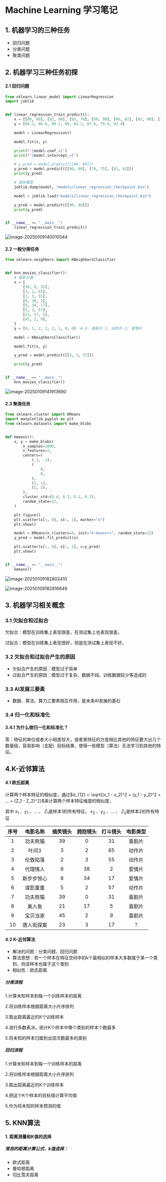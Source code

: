 ﻿# Machine Learning 学习笔记

## 1. 机器学习的三种任务

- 回归问题
- 分类问题
- 聚类问题

## 2. 机器学习三种任务初探

#### 2.1 回归问题

```python
from sklearn.linear_model import LinearRegression
import joblib


def linear_regression_train_predict():
    x = [[80, 86], [82, 80], [85, 78], [90, 90], [86, 82], [82, 90], [78, 80], [92, 94]]
    y = [84.2, 80.6, 80.1, 90, 83.2, 87.6, 79.4, 93.4]

    model = LinearRegression()

    model.fit(x, y)

    print(f"{model.coef_=}")
    print(f"{model.intercept_=}")

    # y_pred = model.predict([[90, 80]])
    y_pred = model.predict([[90, 80], [70, 75], [81, 82]])
    print(y_pred)

    # 保存模型
    joblib.dump(model, "models/linear_regression_checkpoint.bin")

    model = joblib.load("models/linear_regression_checkpoint.bin")

    y_pred = model.predict([[90, 80]])
    print(y_pred)


if __name__ == "__main__":
    linear_regression_train_predict()
```

![image-20250109140010544](./imgs/image-20250109140010544.png)

#### 2.2 一般分类任务

```python
from sklearn.neighbors import KNeighborsClassifier


def knn_movies_classifier():
    # 电影分类
    x = [
        [39, 0, 31],
        [3, 2, 65],
        [2, 3, 55],
        [9, 38, 2],
        [8, 34, 17],
        [5, 2, 57],
        [21, 17, 5],
        [45, 2, 9],
    ]
    y = [0, 1, 2, 2, 2, 1, 0, 0]  # 0: 喜剧片 1: 动作片 2: 爱情片

    model = KNeighborsClassifier()

    model.fit(x, y)

    y_pred = model.predict([[3, 3, 37]])

    print(y_pred)


if __name__ == "__main__":
    knn_movies_classifier()
```

![image-20250109141913690](./imgs/image-20250109141913690.png)

#### 2.3 聚类任务

```python
from sklearn.cluster import KMeans
import matplotlib.pyplot as plt
from sklearn.datasets import make_blobs


def kmeans():
    x, y = make_blobs(
        n_samples=2000,
        n_features=2,
        centers=(
            (-1, -1),
            (
                0,
                0,
            ),
            (1, 1),
            (2, 2),
        ),
        cluster_std=(0.4, 0.2, 0.2, 0.2),
        random_state=22,
    )

    plt.figure()
    plt.scatter(x[:, 0], x[:, 1], marker="o")
    plt.show()

    model = KMeans(n_clusters=4, init="k-means++", random_state=22)
    y_pred = model.fit_predict(x)

    plt.scatter(x[:, 0], x[:, 1], c=y_pred)
    plt.show()


if __name__ == "__main__":
    kmeans()
```

![image-20250109182802410](./imgs/image-20250109182802410.png)

![image-20250109182816649](./imgs/image-20250109182816649.png)

## 3. 机器学习相关概念

### 3.1 欠拟合和过拟合

欠拟合：模型在训练集上表现很差，在测试集上也表现很差。

过拟合：模型在训练集上表现很好，但是在测试集上表现不好。

### 3.2 欠拟合和过拟合产生的原因

- 欠拟合产生的原因：模型过于简单
- 过拟合产生的原因：模型过于复杂、数据不纯、训练数据较少等造成的

### 3.3 AI发展三要素

- 数据、算法、算力三要素相互作用，是未来AI发展的基石

### 3.4 归一化和标准化

#### 3.4.1 为什么做归一化和标准化？

答：特征的单位或者大小相差较大，或者某特征的方差相比其他的特征要大出几个数量级，容易影响（支配）目标结果，使得一些模型（算法）无法学习到其他的特征。



## 4.K-近邻算法

#### 4.1 欧氏距离

计算两个样本特征的相似度，通过$d_{12} = \sqrt{(x_1 - x_2)^2 + (y_1 - y_2)^2 + ... + (Z_1 - Z_2)^2}$来计算两个样本特征维度的相似度， 

其中 $x_1$ 、$y_1$ 、$...$ 、 $Z_1$是样本1的所有特征， $x_2$ 、$y_2$ 、$...$ 、 $Z_2$是样本2的所有特征

| 序号 |  电影名称  | 搞笑镜头 | 拥抱镜头 | 打斗镜头 | 电影类型 |
| :--: | :--------: | :------: | :------: | :------: | :------: |
|  1   |  功夫熊猫  |    39    |    0     |    31    |  喜剧片  |
|  2   |   叶问3    |    3     |    2     |    65    |  动作片  |
|  3   |  伦敦陷落  |    2     |    3     |    55    |  动作片  |
|  4   |  代理情人  |    9     |    38    |    2     |  爱情片  |
|  5   | 新步步惊心 |    8     |    34    |    17    |  爱情片  |
|  6   |  谍影重重  |    5     |    2     |    57    |  动作片  |
|  7   |  功夫熊猫  |    39    |    0     |    31    |  喜剧片  |
|  8   |   美人鱼   |    21    |    17    |    5     |  喜剧片  |
|  9   |  宝贝当家  |    45    |    2     |    9     |  喜剧片  |
|  10  | 唐人街探案 |    23    |    3     |    17    |    ？    |

#### 4.2 K-近邻算法

- 解决的问题：分类问题、回归问题
- 算法思想：若一个样本在特征空间中的k个最相似的样本大多数属于某一个类别，则该样本也属于这个类别
- 相似性：欧氏距离

##### 分类流程

1.计算未知样本到每一个训练样本的距离

2.将训练样本根据距离大小升序排列

3.取出距离最近的K个训练样本

4.进行多数表决，统计K个样本中哪个类别的样本个数最多

5.将未知的样本归属到出现次数最多的类别

##### 回归流程

1.计算未知样本到每一个训练样本的距离

2.将训练样本根据距离大小升序排列

3.取出距离最近的K个训练样本

4.把这个K个样本的目标值计算平均值

5.作为将未知的样本预测的值

## 5. KNN算法

#### 1. 距离测量和K值的选择

##### 常用的距离计算公式、k值选择：

- 欧式距离
- 曼哈顿距离
- 切比雪夫距离





